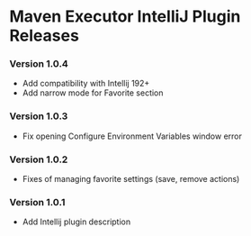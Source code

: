 # Maven Executor IntelliJ Plugin Releases

### Version 1.0.4
* Add compatibility with Intellij 192+
* Add narrow mode for Favorite section

### Version 1.0.3
* Fix opening Configure Environment Variables window error

### Version 1.0.2
* Fixes of managing favorite settings (save, remove actions)

### Version 1.0.1
* Add Intellij plugin description